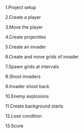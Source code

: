 1.Project setup

2.Create a player

3.Move the player

4.Create projectiles

5.Create an invader

6.Create and move grids of invader

7.Spawn grids at intervals

8.Shoot invaders

9.Invader shoot back

10.Enemy explosions

11.Create background starts

12.Lose condition

13.Score

